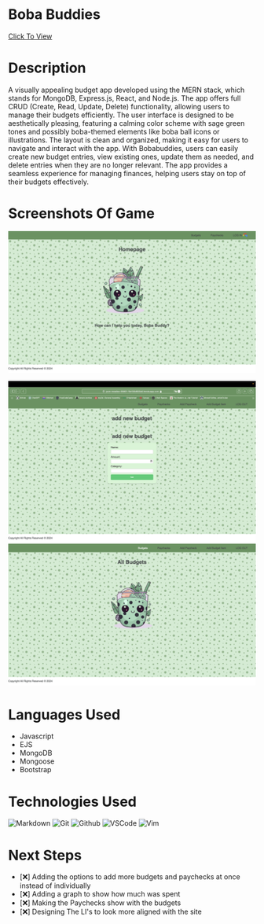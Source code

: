 # Boba Buddies
[Click To View](https://pure-meadow-05801-10e130d920a0.herokuapp.com/)


# Description 

 A visually appealing budget app developed using the MERN stack, which stands for MongoDB, Express.js, React, and Node.js. 
 The app offers full CRUD (Create, Read, Update, Delete) functionality, allowing users to manage their budgets efficiently.
The user interface is designed to be aesthetically pleasing, featuring a calming color scheme with sage green tones and possibly boba-themed elements like boba ball icons or illustrations. 
The layout is clean and organized, making it easy for users to navigate and interact with the app.
With Bobabuddies, users can easily create new budget entries, view existing ones, update them as needed, and delete entries when they are no longer relevant. 
The app provides a seamless experience for managing finances, helping users stay on top of their budgets effectively.

# Screenshots Of Game

<img
    src="https://github.com/SageSpellman/Boba-Buddies/blob/main/public/images/website%20Home%20page.png"
    width="700"/> 

<img
    src="https://github.com/SageSpellman/Boba-Buddies/blob/main/public/images/Add%20Budget.png"
    width="700"/>
<img
    src="https://github.com/SageSpellman/Boba-Buddies/blob/main/public/images/Budget%20Page.png"
    width="700"/>

    
# Languages Used
 - Javascript
 - EJS
 - MongoDB
 - Mongoose
 - Bootstrap

# Technologies Used
  ![Markdown](https://img.shields.io/badge/-Markdown-05122A?style=flat&logo=markdown)
  ![Git](https://img.shields.io/badge/-Git-05122A?style=flat&logo=git)
  ![Github](https://img.shields.io/badge/-GitHub-05122A?style=flat&logo=github)
  ![VSCode](https://img.shields.io/badge/-VS_Code-05122A?style=flat&logo=visualstudio)
  ![Vim](https://img.shields.io/badge/-Vim-05122A?style=flat&logo=vim)


# Next Steps

- [:x:] Adding the options to add more budgets and paychecks at once instead of individually
- [:x:] Adding a graph to show how much was spent
- [:x:] Making the Paychecks show with the budgets
- [:x:] Designing The LI's to look more aligned with the site
